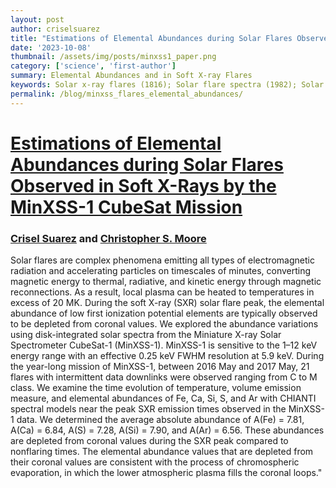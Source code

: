 ```yaml
---
layout: post
author: criselsuarez
title: "Estimations of Elemental Abundances during Solar Flares Observed in Soft X-Rays by the MinXSS-1 CubeSat Mission"
date: '2023-10-08' 
thumbnail: /assets/img/posts/minxss1_paper.png
category: ['science', 'first-author']
summary: Elemental Abundances and in Soft X-ray Flares
keywords: Solar x-ray flares (1816); Solar flare spectra (1982); Solar abundances (1474)
permalink: /blog/minxss_flares_elemental_abundances/
---
```

# [Estimations of Elemental Abundances during Solar Flares Observed in Soft X-Rays by the MinXSS-1 CubeSat Mission](https://iopscience.iop.org/article/10.3847/1538-4357/acf0c2)

### [Crisel Suarez](https://orcid.org/0000-0001-5243-7659) and [Christopher S. Moore](https://orcid.org/0000-0002-4103-6101)



Solar flares are complex phenomena emitting all types of electromagnetic radiation and accelerating particles on timescales of minutes, converting magnetic energy to thermal, radiative, and kinetic energy through magnetic reconnections. As a result, local plasma can be heated to temperatures in excess of 20 MK. During the soft X-ray (SXR) solar flare peak, the elemental abundance of low first ionization potential elements are typically observed to be depleted from coronal values. We explored the abundance variations using disk-integrated solar spectra from the Miniature X-ray Solar Spectrometer CubeSat-1 (MinXSS-1). MinXSS-1 is sensitive to the 1–12 keV energy range with an effective 0.25 keV FWHM resolution at 5.9 keV. During the year-long mission of MinXSS-1, between 2016 May and 2017 May, 21 flares with intermittent data downlinks were observed ranging from C to M class. We examine the time evolution of temperature, volume emission measure, and elemental abundances of Fe, Ca, Si, S, and Ar with CHIANTI spectral models near the peak SXR emission times observed in the MinXSS-1 data. We determined the average absolute abundance of A(Fe) = 7.81, A(Ca) = 6.84, A(S) = 7.28, A(Si) = 7.90, and A(Ar) = 6.56. These abundances are depleted from coronal values during the SXR peak compared to nonflaring times. The elemental abundance values that are depleted from their coronal values are consistent with the process of chromospheric evaporation, in which the lower atmospheric plasma fills the coronal loops."
